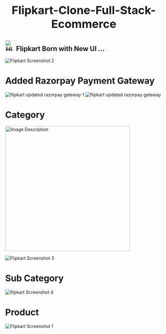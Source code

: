 <div align="center">
  <h1 style="font-size: 36px; font-weight: bold;">Flipkart-Clone-Full-Stack-Ecommerce</h1>
  
</div>

<div>
    <h2><img src="https://ik.imagekit.io/decokche/High%20Voltage.png?updatedAt=1743636663496" alt="High Voltage" width="35" height="35" />Flipkart Born with New UI ...</h2>
</div>

![Flipkart Screenshot 2](https://github.com/user-attachments/assets/a4b71e63-2199-480e-b090-0f6ce45335ba)

# Added Razorpay Payment Gateway
![flipkart updated razorpay gateway 1](https://github.com/user-attachments/assets/c9e3e10d-8e7d-4f0a-859c-638c3368044c)
![flipkart updated razorpay gateway ](https://github.com/user-attachments/assets/9d9126e8-dcfb-4dd0-9737-05fd48ef9958)

# Category
<img src="https://github.com/user-attachments/assets/d072743e-bcbb-4fa8-9ed0-10876f5f9964" alt="Image Description" width="400" height="400" />

![Flipkart Screenshot 3](https://github.com/user-attachments/assets/8849f6e7-664d-489c-ad73-999de38a8691)

# Sub Category 

![flipkart Screenshot 4](https://github.com/user-attachments/assets/6d74ed57-d3f8-4cb5-bed6-11d998be99af)

# Product

![Flipkart Screenshot 1](https://github.com/user-attachments/assets/44932c15-3768-4364-95c0-2b89c925009e)





